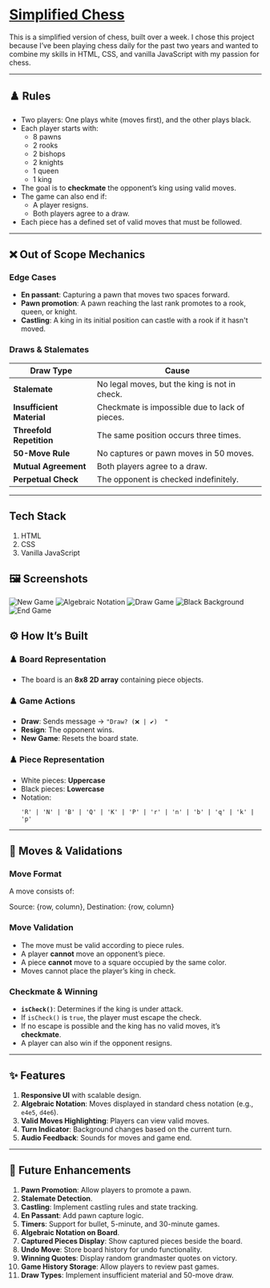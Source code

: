 
# [Simplified Chess](https://pratikshadpai.github.io/chess/)

This is a simplified version of chess, built over a week. I chose this project because I’ve been playing chess daily for the past two years and wanted to combine my skills in HTML, CSS, and vanilla JavaScript with my passion for chess.

---

## ♟️ Rules

- Two players: One plays white (moves first), and the other plays black.
- Each player starts with:
  - 8 pawns
  - 2 rooks
  - 2 bishops
  - 2 knights
  - 1 queen
  - 1 king
- The goal is to **checkmate** the opponent’s king using valid moves.
- The game can also end if:
  - A player resigns.
  - Both players agree to a draw.
- Each piece has a defined set of valid moves that must be followed.

---

## ❌ Out of Scope Mechanics

### **Edge Cases**
- **En passant**: Capturing a pawn that moves two spaces forward.
- **Pawn promotion**: A pawn reaching the last rank promotes to a rook, queen, or knight.
- **Castling**: A king in its initial position can castle with a rook if it hasn't moved.

### **Draws & Stalemates**
| **Draw Type**          | **Cause** |
|------------------------|----------|
| **Stalemate**         | No legal moves, but the king is not in check. |
| **Insufficient Material** | Checkmate is impossible due to lack of pieces. |
| **Threefold Repetition** | The same position occurs three times. |
| **50-Move Rule** | No captures or pawn moves in 50 moves. |
| **Mutual Agreement** | Both players agree to a draw. |
| **Perpetual Check** | The opponent is checked indefinitely. |

---
## Tech Stack
1. HTML
2. CSS
3. Vanilla JavaScript

## 🖼️ Screenshots
![New Game](assets/new-game-screenshot.png)
![Algebraic Notation](assets/algebraic-notation+move-validation.png)
![Draw Game](assets/draw-modal.png)
![Black Background](assets/black-background+display-moves.png)
![End Game](assets/display-win-message.png)

## ⚙️ How It’s Built

### ♟️ **Board Representation**
- The board is an **8x8 2D array** containing piece objects.

### ♟️ **Game Actions**
- **Draw**: Sends message → `"Draw? (❌ | ✔️)  "`
- **Resign**: The opponent wins.
- **New Game**: Resets the board state.

### ♟️ **Piece Representation**
- White pieces: **Uppercase**
- Black pieces: **Lowercase**
- Notation:
  ````
  'R' | 'N' | 'B' | 'Q' | 'K' | 'P' | 'r' | 'n' | 'b' | 'q' | 'k' | 'p'
  ````
  

---

## 🎯 Moves & Validations

### **Move Format**
A move consists of:

Source: {row, column}, Destination: {row, column}


### **Move Validation**
- The move must be valid according to piece rules.
- A player **cannot** move an opponent’s piece.
- A piece **cannot** move to a square occupied by the same color.
- Moves cannot place the player’s king in check.

### **Checkmate & Winning**
- **`isCheck()`**: Determines if the king is under attack.
- If `isCheck()` is `true`, the player must escape the check.
- If no escape is possible and the king has no valid moves, it’s **checkmate**.
- A player can also win if the opponent resigns.

---

## ✨ Features

1. **Responsive UI** with scalable design.
2. **Algebraic Notation**: Moves displayed in standard chess notation (e.g., `e4e5`, `d4e6`).
3. **Valid Moves Highlighting**: Players can view valid moves.
4. **Turn Indicator**: Background changes based on the current turn.
5. **Audio Feedback**: Sounds for moves and game end.

---

## 🚀 Future Enhancements

1. **Pawn Promotion**: Allow players to promote a pawn.
2. **Stalemate Detection**.
3. **Castling**: Implement castling rules and state tracking.
4. **En Passant**: Add pawn capture logic.
5. **Timers**: Support for bullet, 5-minute, and 30-minute games.
6. **Algebraic Notation on Board**.
7. **Captured Pieces Display**: Show captured pieces beside the board.
8. **Undo Move**: Store board history for undo functionality.
9. **Winning Quotes**: Display random grandmaster quotes on victory.
10. **Game History Storage**: Allow players to review past games.
11. **Draw Types**: Implement insufficient material and 50-move draw.
